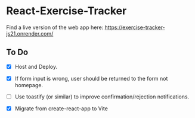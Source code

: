 # React-Exercise-Tracker

Find a live version of the web app here: https://exercise-tracker-js21.onrender.com/


## To Do 
- [x] Host and Deploy. 
- [x] If form input is wrong, user should be returned to the form not homepage.
- [ ] Use toastify (or similar) to improve confirmation/rejection notifications.
- [x] Migrate from create-react-app to Vite



